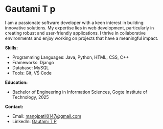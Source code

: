 # Gautami T p

I am a passionate software developer with a keen interest in building innovative solutions. My expertise lies in web development, particularly in creating robust and user-friendly applications. I thrive in collaborative environments and enjoy working on projects that have a meaningful impact.

**Skills:**

* Programming Languages: Java, Python, HTML, CSS, C++
* Frameworks: Django
* Database: MySQL
* Tools: Git, VS Code

**Education:**

* Bachelor of Engineering in Information Sciences, Gogte Institute of Technology, 2025

**Contact:**

* Email: manojpatil0147@gmail.com
* LinkedIn: [Gautami T P](https://www.linkedin.com/in/gautami-t-p-7b5283251/)
